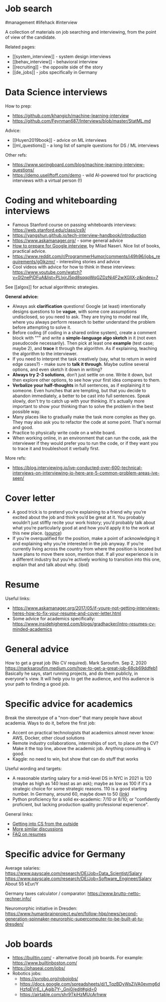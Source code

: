 # Job search

#management #lifehack #interview


A collection of materials on job searching and interviewing, from the point of view of the candidate.

Related pages:
* [[system_interview]] - system design interviews
* [[behav_interview]] - behavioral interview
* [[recruiting]] - the opposite side of the story
* [[de_jobs]] - jobs specifically in Germany

# Data Science interviews

How to prep:
* https://github.com/khangich/machine-learning-interview
* https://github.com/Feynman687/Interviews/blob/master/StatML.md

Advice:
* [[Huyen2019book]] - advice on ML interviews
* [[ml_questions]] - a long list of sample questions for DS / ML interviews

Other refs:
* https://www.springboard.com/blog/machine-learning-interview-questions/
* https://demo.useliftoff.com/demo - wild AI-powered tool for practicing interviews with a virtual person (!)

# Coding and whiteboarding interviews

* Famous Stanford course on passing whiteboards interviews: https://web.stanford.edu/class/cs9/
* https://yangshun.github.io/tech-interview-handbook/introduction
* https://www.askamanager.org/ - some general advice
* [How to prepare for Google interview](https://www.linkedin.com/pulse/average-googler-four-weeks-study-plan-milad-naseri/?trk=v-feed), by Milad Naseri. Nice list of books, practical advice. 
* https://www.reddit.com/r/ProgrammerHumor/comments/i49h96/jobs_requirements/g0ikzmr/ - interesting stories and advice
* Cool videos with advice for how to think in these interviews: https://www.youtube.com/watch?v=0l2nePjDFuA&list=PLlxjrJ5pd8sqqpWqGZDzNi4F2wXGllX-z&index=7

See [[algos]] for actual algorithmic strategies.

**General advice:**
* Always ask **clarification** questions! Google (at least) intentionally designs questions to be **vague**, with some core assumptions undisclosed, so you need to ask. They are trying to model real life, where you always perform research to better understand the problem before attempting to solve it.
* Before coding (if coding in a shared online system), create a comment block with  """ and write a **simple-language algo sketch** in it (not even pseudocode necessarily). Then pick at least one **example** (test case; maybe 2), and **trace** it through the algorithm. As if explaining, teaching the algorithm to the interviewer.
* If you need to interpret the task creatively  (say, what to return in weird edge cases?) - make sure to **talk it through**. Maybe outline several options, and even sketch it down in writing?
* **Always try 2-3 solutions**, don’t just settle on one. Write it down, but then explore other options, to see how your first idea compares to them.
* **Verbalize your half-thoughts** in full sentences, as if explaining it to someone. Even hunches that are tempting, but that you decide to abandon immediately, a better to be cast into full sentences. Speak slowly, don't try to catch up with your thinking. It's actually more important to show your thinking than to solve the problem in the best possible way.
* Many places like to gradually make the task more complex as they go. They may also ask you to refactor the code at some point. That's normal and good.
* Practice to physically write code on a white board.
* When working online, in an environment that can run the code, ask the interviewer if they would prefer you to run the code, or if they want you to trace it and troubleshoot it verbally first.

More refs:
* https://blog.interviewing.io/ive-conducted-over-600-technical-interviews-on-interviewing-io-here-are-5-common-problem-areas-ive-seen/

# Cover letter

* A good trick is to pretend you’re explaining to a friend why you’re excited about the job and think you’d be great at it. You probably wouldn’t just stiffly recite your work history; you’d probably talk about what you’re particularly good at and how you’d apply it to the work at this new place. ([source](https://www.askamanager.org/2017/06/how-to-write-a-cover-letter-that-will-help-you-get-an-interview.html))
* If you’re overqualified for the position, make a point of acknowledging it and explaining why you’re interested in the job anyway. If you’re currently living across the country from where the position is located but have plans to move there soon, mention that. If all your experience is in a different industry but you’re actively working to transition into this one, explain that and talk about why. (ibid)

# Resume

Useful links:
* https://www.askamanager.org/2017/05/if-youre-not-getting-interviews-heres-how-to-fix-your-resume-and-cover-letter.html
* Some advice for academics specifically: https://www.insidehighered.com/blogs/gradhacker/intro-resumes-cv-minded-academics

# General advice

How to get a great job (No CV required). Mark Saroufim. Sep 2, 2020
https://marksaroufim.medium.com/how-to-get-a-great-job-68cb69ddfeb1
Basically he says, start running projects, and do them publicly, in everyone's view. It will help you to get the audience, and this audience is your path to finding a good job.

# Specific advice for academics

Break the stereotype of a "non-doer" that many people have about academia. Ways to do it, before the first job:
* Accent on practical technologists that academics almost never know: AWS, Docker, other cloud solutions
* Remote industry collaborations, internships of sort, to place on the CV? Make it the top line, above the academic job. Anything consulting is good.
* Kaggle: no need to win, but show that can do stuff that works

Useful wording and targets:
* A reasonable starting salary for a mid-level DS in NYC in 2021 is 120 (maybe as high as 140 least as an ask); maybe as low as 100 if it's a strategic choice for some strategic reasons. 110 is a good starting number. In Germany, around 60, maybe down to 50 ([link](https://docs.google.com/spreadsheets/d/1cjwB_s4ya57auTjIw-OVjoR_3IDvLcELt9sK420fzbs/edit#gid=1485289967))
* Python proficiency for a solid ex-academic: 7/10 or 8/10; or "confidently proficient, but lacking production quality professional experience".

General links:
* [Getting into CS from the outside](https://www.reddit.com/r/cscareerquestions/comments/17n5a1/getting_in_to_a_cs_career_from_outside_cs/)
* [More similar discussions](https://www.reddit.com/r/cscareerquestions/comments/17n5a1/getting_in_to_a_cs_career_from_outside_cs/)
* [FAQ on resumes](https://www.reddit.com/r/cscareerquestions/wiki/faq_resumes)

# Specific advice for Germany

Average salaries:
https://www.payscale.com/research/DE/Job=Data_Scientist/Salary
https://www.payscale.com/research/DE/Job=Software_Engineer/Salary
About 55 kEur/Y

Germany taxes calculator / comparator:
https://www.brutto-netto-rechner.info/

Neuromorphic initiative in Dresden:
https://www.humanbrainproject.eu/en/follow-hbp/news/second-generation-spinnaker-neurorphic-supercomputer-to-be-built-at-tu-dresden/

# Job boards

* https://builtin.com/ - alternative (local) job boards. For example: https://www.builtinboston.com/
* https://phaseai.com/jobs/
* Robotics jobs:
    * https://svrobo.org/robojobs/
    * https://docs.google.com/spreadsheets/d/1_TqzBDyWsZjVA0evmg6dHzfqEVrE_j_Agib7Y-_Gni0/edit#gid=0
    * https://airtable.com/shr9TkiHzMUcArhww